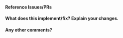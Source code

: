 #### Reference Issues/PRs

#### What does this implement/fix? Explain your changes.

#### Any other comments?
